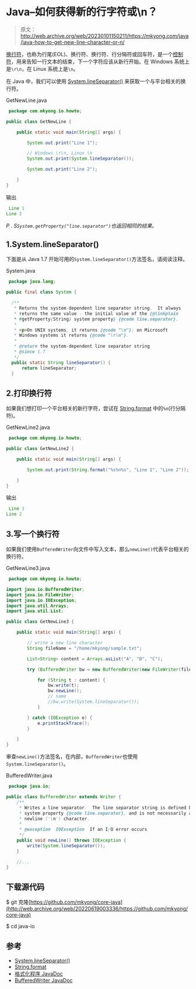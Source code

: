 # Java–如何获得新的行字符或\n？

> 原文：<http://web.archive.org/web/20230101150211/https://mkyong.com/java/java-how-to-get-new-line-character-or-n/>

[换行符](http://web.archive.org/web/20220619003336/https://en.wikipedia.org/wiki/Newline)，也称为行尾(EOL)、换行符、换行符、行分隔符或回车符，是一个[控制符](http://web.archive.org/web/20220619003336/https://en.wikipedia.org/wiki/Control_character)，用来告知一行文本的结束，下一个字符应该从新行开始。在 Windows 系统上是`\r\n`，在 Linux 系统上是`\n`。

在 Java 中，我们可以使用 [System.lineSeparator()](http://web.archive.org/web/20220619003336/https://docs.oracle.com/javase/8/docs/api/java/lang/System.html#lineSeparator--) 来获取一个与平台相关的换行符。

GetNewLine.java

```java
 package com.mkyong.io.howto;

public class GetNewLine {

    public static void main(String[] args) {

        System.out.print("Line 1");

        // Windows \r\n, Linux \n
        System.out.print(System.lineSeparator());

        System.out.print("Line 2");

    }
} 
```

输出

```java
 Line 1
Line 2 
```

*P . S`System.getProperty("line.separator")`也返回相同的结果。*

## 1.System.lineSeparator()

下面是从 Java 1.7 开始可用的`System.lineSeparator()`方法签名，请阅读注释。

System.java

```java
 package java.lang;

public final class System {

  /**
   * Returns the system-dependent line separator string.  It always
   * returns the same value - the initial value of the {@linkplain
   * #getProperty(String) system property} {@code line.separator}.
   *
   * <p>On UNIX systems, it returns {@code "\n"}; on Microsoft
   * Windows systems it returns {@code "\r\n"}.
   *
   * @return the system-dependent line separator string
   * @since 1.7
   */
  public static String lineSeparator() {
      return lineSeparator;
  } 
```

## 2.打印换行符

如果我们想打印一个平台相关的新行字符，尝试在 [String.format](http://web.archive.org/web/20220619003336/https://mkyong.com/java/java-string-format-examples/) 中的`%n`(行分隔符)。

GetNewLine2.java

```java
 package com.mkyong.io.howto;

public class GetNewLine2 {

    public static void main(String[] args) {

        System.out.print(String.format("%s%n%s", "Line 1", "Line 2"));

    }
} 
```

输出

```java
 Line 1
Line 2 
```

## 3.写一个换行符

如果我们使用`BufferedWriter`向文件中写入文本，那么`newLine()`代表平台相关的换行符。

GetNewLine3.java

```java
 package com.mkyong.io.howto;

import java.io.BufferedWriter;
import java.io.FileWriter;
import java.io.IOException;
import java.util.Arrays;
import java.util.List;

public class GetNewLine3 {

    public static void main(String[] args) {

        // write a new line character
        String fileName = "/home/mkyong/sample.txt";

        List<String> content = Arrays.asList("A", "B", "C");

        try (BufferedWriter bw = new BufferedWriter(new FileWriter(fileName))) {

            for (String t : content) {
                bw.write(t);
                bw.newLine();
                // same
                //bw.write(System.lineSeparator());
            }

        } catch (IOException e) {
            e.printStackTrace();
        }

    }
} 
```

审查`newLine()`方法签名，在内部，`BufferedWriter`也使用`System.lineSeparator()`。

BufferedWriter.java

```java
 package java.io;

public class BufferedWriter extends Writer {
    /**
     * Writes a line separator.  The line separator string is defined by the
     * system property {@code line.separator}, and is not necessarily a single
     * newline ('\n') character.
     *
     * @exception  IOException  If an I/O error occurs
     */
    public void newLine() throws IOException {
        write(System.lineSeparator());
    }

    //...
} 
```

## 下载源代码

$ git 克隆[https://github.com/mkyong/core-java](http://web.archive.org/web/20220619003336/https://github.com/mkyong/core-java)

$ cd java-io

## 参考

*   [System.lineSeparator()](http://web.archive.org/web/20220619003336/https://docs.oracle.com/javase/8/docs/api/java/lang/System.html#lineSeparator--)
*   [String.format](http://web.archive.org/web/20220619003336/https://mkyong.com/java/java-string-format-examples/)
*   [格式化程序 JavaDoc](http://web.archive.org/web/20220619003336/https://docs.oracle.com/javase/8/docs/api/java/util/Formatter.html)
*   [BufferedWriter JavaDoc](http://web.archive.org/web/20220619003336/https://docs.oracle.com/en/java/javase/11/docs/api/java.base/java/io/BufferedWriter.html)

<input type="hidden" id="mkyong-current-postId" value="16019">